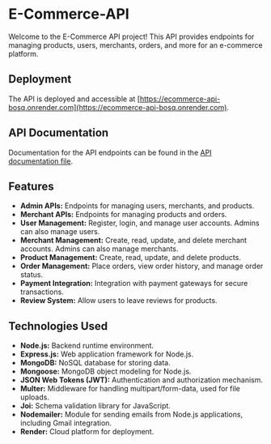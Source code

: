 # E-Commerce-API

Welcome to the E-Commerce API project! This API provides endpoints for managing products, users, merchants, orders, and more for an e-commerce platform.

## Deployment

The API is deployed and accessible at [https://ecommerce-api-bosq.onrender.com](https://ecommerce-api-bosq.onrender.com).

## API Documentation

Documentation for the API endpoints can be found in the [API documentation file](https://documenter.getpostman.com/view/32928987/2sA3Bt1pEt).

<!-- ## Architecture Diagram -->

<!-- ![Architecture Diagram](./path/to/your/architecture-diagram.png) -->

## Features

- **Admin APIs:** Endpoints for managing users, merchants, and products.
- **Merchant APIs:** Endpoints for managing products and orders.
- **User Management:** Register, login, and manage user accounts. Admins can also manage users.
- **Merchant Management:** Create, read, update, and delete merchant accounts. Admins can also manage merchants.
- **Product Management:** Create, read, update, and delete products.
- **Order Management:** Place orders, view order history, and manage order status.
- **Payment Integration:** Integration with payment gateways for secure transactions.
- **Review System:** Allow users to leave reviews for products.

## Technologies Used

- **Node.js:** Backend runtime environment.
- **Express.js:** Web application framework for Node.js.
- **MongoDB:** NoSQL database for storing data.
- **Mongoose:** MongoDB object modeling for Node.js.
- **JSON Web Tokens (JWT):** Authentication and authorization mechanism.
- **Multer:** Middleware for handling multipart/form-data, used for file uploads.
- **Joi:** Schema validation library for JavaScript.
- **Nodemailer:** Module for sending emails from Node.js applications, including Gmail integration.
- **Render:** Cloud platform for deployment.
